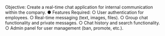 Objective: Create a real-time chat application for internal
communication within the company.
● Features Required:
○ User authentication for employees.
○ Real-time messaging (text, images, files).
○ Group chat functionality and private messages.
○ Chat history and search functionality.
○ Admin panel for user management (ban, promote, etc.).
